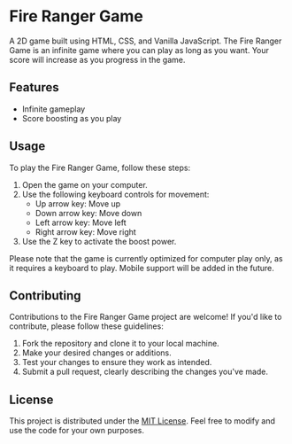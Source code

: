 # Fire Ranger Game

A 2D game built using HTML, CSS, and Vanilla JavaScript. The Fire Ranger Game is an infinite game where you can play as long as you want. Your score will increase as you progress in the game.

## Features

- Infinite gameplay
- Score boosting as you play

## Usage

To play the Fire Ranger Game, follow these steps:

1. Open the game on your computer.
2. Use the following keyboard controls for movement:
   - Up arrow key: Move up
   - Down arrow key: Move down
   - Left arrow key: Move left
   - Right arrow key: Move right
3. Use the Z key to activate the boost power.

Please note that the game is currently optimized for computer play only, as it requires a keyboard to play. Mobile support will be added in the future.

## Contributing

Contributions to the Fire Ranger Game project are welcome! If you'd like to contribute, please follow these guidelines:

1. Fork the repository and clone it to your local machine.
2. Make your desired changes or additions.
3. Test your changes to ensure they work as intended.
4. Submit a pull request, clearly describing the changes you've made.

## License

This project is distributed under the [MIT License](LICENSE). Feel free to modify and use the code for your own purposes.

